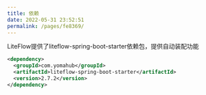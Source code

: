 ```yaml
---
title: 依赖
date: 2022-05-31 23:52:51
permalink: /pages/fe8369/
---
```


LiteFlow提供了liteflow-spring-boot-starter依赖包，提供自动装配功能

```xml
<dependency>
  <groupId>com.yomahub</groupId>
  <artifactId>liteflow-spring-boot-starter</artifactId>
  <version>2.7.2</version>
</dependency>
```